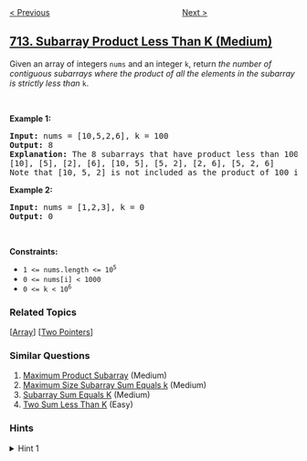 <!--|This file generated by command(leetcode description); DO NOT EDIT.    |-->
<!--+----------------------------------------------------------------------+-->
<!--|@author    openset <openset.wang@gmail.com>                           |-->
<!--|@link      https://github.com/openset                                 |-->
<!--|@home      https://github.com/openset/leetcode                        |-->
<!--+----------------------------------------------------------------------+-->

[< Previous](../minimum-ascii-delete-sum-for-two-strings "Minimum ASCII Delete Sum for Two Strings")
　　　　　　　　　　　　　　　　
[Next >](../best-time-to-buy-and-sell-stock-with-transaction-fee "Best Time to Buy and Sell Stock with Transaction Fee")

## [713. Subarray Product Less Than K (Medium)](https://leetcode.com/problems/subarray-product-less-than-k "乘积小于K的子数组")

<p>Given an array of integers <code>nums</code> and an integer <code>k</code>, return <em>the number of contiguous subarrays where the product of all the elements in the subarray is strictly less than </em><code>k</code>.</p>

<p>&nbsp;</p>
<p><strong>Example 1:</strong></p>

<pre>
<strong>Input:</strong> nums = [10,5,2,6], k = 100
<strong>Output:</strong> 8
<strong>Explanation:</strong> The 8 subarrays that have product less than 100 are:
[10], [5], [2], [6], [10, 5], [5, 2], [2, 6], [5, 2, 6]
Note that [10, 5, 2] is not included as the product of 100 is not strictly less than k.
</pre>

<p><strong>Example 2:</strong></p>

<pre>
<strong>Input:</strong> nums = [1,2,3], k = 0
<strong>Output:</strong> 0
</pre>

<p>&nbsp;</p>
<p><strong>Constraints:</strong></p>

<ul>
	<li><code>1 &lt;= nums.length &lt;= 10<sup>5</sup></code></li>
	<li><code>0 &lt;= nums[i] &lt;&nbsp;1000</code></li>
	<li><code>0 &lt;= k &lt; 10<sup>6</sup></code></li>
</ul>

### Related Topics
  [[Array](../../tag/array/README.md)]
  [[Two Pointers](../../tag/two-pointers/README.md)]

### Similar Questions
  1. [Maximum Product Subarray](../maximum-product-subarray) (Medium)
  1. [Maximum Size Subarray Sum Equals k](../maximum-size-subarray-sum-equals-k) (Medium)
  1. [Subarray Sum Equals K](../subarray-sum-equals-k) (Medium)
  1. [Two Sum Less Than K](../two-sum-less-than-k) (Easy)

### Hints
<details>
<summary>Hint 1</summary>
For each j, let opt(j) be the smallest i so that nums[i] * nums[i+1] * ... * nums[j] is less than k.  opt is an increasing function.
</details>
